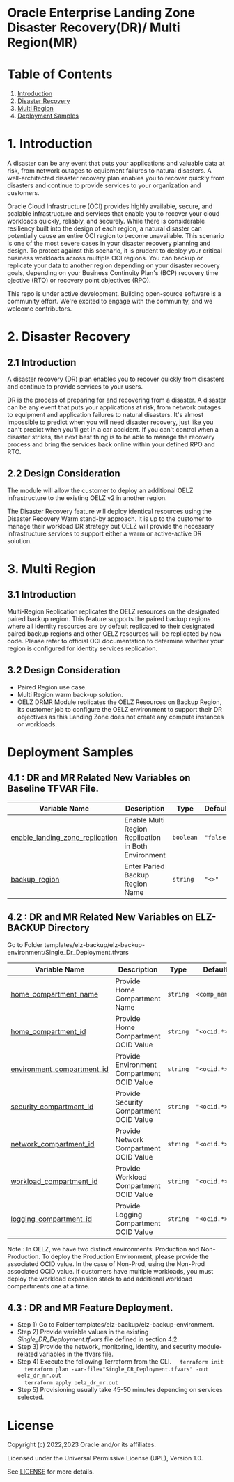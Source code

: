 # Oracle Enterprise Landing Zone Disaster Recovery(DR)/ Multi Region(MR)

# Table of Contents

1. [Introduction](#introduction)
1. [Disaster Recovery](#considerations)
1. [Multi Region](#architecture)
1. [Deployment Samples](#samples)


# <a name="introduction"></a>1. Introduction

A disaster can be any event that puts your applications and valuable data at risk, from network outages to equipment failures to natural disasters. A well-architected disaster recovery plan enables you to recover quickly from disasters and continue to provide services to your organization and customers.

Oracle Cloud Infrastructure (OCI) provides highly available, secure, and scalable infrastructure and services that enable you to recover your cloud workloads quickly, reliably, and securely. While there is considerable resiliency built into the design of each region, a natural disaster can potentially cause an entire OCI region to become unavailable. This scenario is one of the most severe cases in your disaster recovery planning and design. To protect against this scenario, it is prudent to deploy your critical business workloads across multiple OCI regions. You can backup or replicate your data to another region depending on your disaster recovery goals, depending on your Business Continuity Plan's (BCP) recovery time ojective (RTO) or recovery point objectives (RPO).

This repo is under active development. Building open-source software is a community effort. We're excited to engage with the community, and we welcome contributors.


# <a name="Disaster Recovery"></a>2. Disaster Recovery

## 2.1 Introduction

A disaster recovery (DR) plan enables you to recover quickly from disasters and continue to provide services to your users.

DR is the process of preparing for and recovering from a disaster. A disaster can be any event that puts your applications at risk, from network outages to equipment and application failures to natural disasters. It's almost impossible to predict when you will need disaster recovery, just like you can't predict when you'll get in a car accident. If you can't control when a disaster strikes, the next best thing is to be able to manage the recovery process and bring the services back online within your defined RPO and RTO. 

## 2.2 Design Consideration

The module will allow the customer to deploy an additional OELZ infrastructure to the existing OELZ v2 in another region.

The Disaster Recovery feature will deploy identical resources using the Disaster Recovery Warm stand-by approach.  It is up to the customer to manage their workload DR strategy but OELZ will provide the necessary infrastructure services to support either a warm or active-active DR solution.

# <a name="Multi Region"></a>3. Multi Region

## 3.1 Introduction

Multi-Region Replication replicates the OELZ resources on the designated paired backup region. This feature supports the paired backup regions where all identity resources are by default replicated to their designated paired backup regions and other OELZ resources will be replicated by new code. Please refer to official OCI documentation to determine whether your region is configured for identity services replication.


## 3.2 Design Consideration

* Paired Region use case.
* Multi Region warm back-up solution.
* OELZ DRMR Module replicates the OELZ Resources on Backup Region, its customer job to configure the OELZ environment to support their DR objectives as this Landing Zone does not create any compute instances or workloads.


# <a name="Deployment Samples"></a>Deployment Samples

## 4.1 : DR and MR Related New Variables on Baseline TFVAR File.


| Variable Name      | Description| Type | Default
| ------------------- | ----- | ----- | ----- |
| <a name="enable_landing_zone_replication"></a> [enable\_landing\_zone\_replication](#enable\_network\_firewall\_prod)   | Enable Multi Region  Replication in Both Environment | `boolean` | `"false"`    | 
| <a name="backup_region"></a> [backup\_region](#enable\_network\_firewall\_prod)   | Enter Paried Backup Region Name | `string` | `"<>"`    | 

## 4.2 : DR and MR Related New Variables on ELZ-BACKUP Directory

Go to Folder templates/elz-backup/elz-backup-environment/Single_Dr_Deployment.tfvars

| Variable Name      | Description| Type | Default
| ------------------- | ----- | ----- | ----- |
| <a name="home_compartment_name"></a> [home\_compartment\_name](#home\_compartment\_name)   | Provide Home Compartment Name | `string` | `<comp_name>`    | 
| <a name="home_compartment_id"></a> [home\_compartment\_id](#home\_compartment\_id)   | Provide Home Compartment OCID Value | `string` | `"<ocid.*>"`    |
| <a name="environment_compartment_id"></a> [environment\_compartment\_id](#environment\_compartment\_id])   | Provide Environment Compartment OCID Value | `string` | `"<ocid.*>"`    | 
| <a name="security_compartment_id"></a> [security\_compartment\_id](#security\_compartment\_id)   | Provide Security Compartment OCID Value | `string` | `"<ocid.*>"`    | 
| <a name="network_compartment_id"></a> [network\_compartment\_id](#network\_compartment\_id)   | Provide Network Compartment OCID Value | `string` | `"<ocid.*>"`    | 
| <a name="workload_compartment_id"></a> [workload\_compartment\_id](#workload\_compartment\_id)   | Provide Workload Compartment OCID Value | `string` | `"<ocid.*>"`    | 
| <a name="logging_compartment_id"></a> [logging\_compartment\_id](#logging_compartment_id)   | Provide Logging Compartment OCID Value | `string` | `"<ocid.*>"`    |

Note : In OELZ, we have two distinct environments: Production and Non-Production. To deploy the Production Environment, please provide the associated OCID value. In the case of Non-Prod, using the Non-Prod associated OCID value. If customers have multiple workloads, you must deploy the workload expansion stack to add additional workload compartments one at a time.


## 4.3 : DR and MR Feature Deployment.

* Step 1) Go to Folder templates/elz-backup/elz-backup-environment.
* Step 2) Provide variable values in the existing *Single_DR_Deployment.tfvars* file defined in section 4.2.
* Step 3) Provide the network, monitoring, identity, and security module-related variables in the tfvars file. 
* Step 4) Execute the following Terraform from the CLI.
  &nbsp;&nbsp;&nbsp;&nbsp;`terraform init`<br />
  &nbsp;&nbsp;&nbsp;&nbsp;`terraform plan -var-file="Single_DR_Deployment.tfvars" -out oelz_dr_mr.out`<br />
  &nbsp;&nbsp;&nbsp;&nbsp;`terraform apply oelz_dr_mr.out`<br />
* Step 5) Provisioning usually take 45-50 minutes depending on services selected.


# License

Copyright (c) 2022,2023 Oracle and/or its affiliates.

Licensed under the Universal Permissive License (UPL), Version 1.0.

See [LICENSE](../../LICENSE.txt) for more details.
